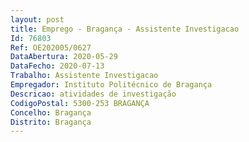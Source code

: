 ```yaml
--- 
layout: post
title: Emprego - Bragança - Assistente Investigacao
Id: 76803
Ref: OE202005/0627
DataAbertura: 2020-05-29
DataFecho: 2020-07-13
Trabalho: Assistente Investigacao
Empregador: Instituto Politécnico de Bragança
Descricao: atividades de investigação
CodigoPostal: 5300-253 BRAGANÇA
Concelho: Bragança
Distrito: Bragança
--- 
```

